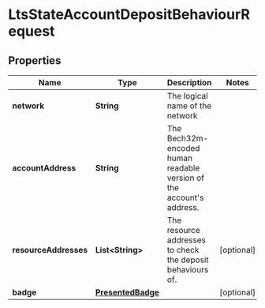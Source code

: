 

# LtsStateAccountDepositBehaviourRequest


## Properties

| Name | Type | Description | Notes |
|------------ | ------------- | ------------- | -------------|
|**network** | **String** | The logical name of the network |  |
|**accountAddress** | **String** | The Bech32m-encoded human readable version of the account&#39;s address. |  |
|**resourceAddresses** | **List&lt;String&gt;** | The resource addresses to check the deposit behaviours of. |  [optional] |
|**badge** | [**PresentedBadge**](PresentedBadge.md) |  |  [optional] |




